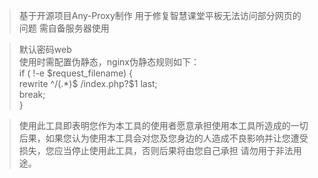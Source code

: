 > 基于开源项目Any-Proxy制作
> 用于修复智慧课堂平板无法访问部分网页的问题
> 需自备服务器使用
  
> 默认密码web   
> 使用时需配置伪静态，nginx伪静态规则如下：  
> if ( !-e $request_filename) {  
>     rewrite ^/(.*)$ /index.php?$1 last;  
>     break;  
> }  

> 使用此工具即表明您作为本工具的使用者愿意承担使用本工具所造成的一切后果，如果您认为使用本工具会对您及您身边的人造成不良影响并让您遭受损失，您应当停止使用此工具，否则后果将由您自己承担
> 请勿用于非法用途。
